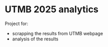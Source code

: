 # UTMB 2025 analytics
Project for:
- scrapping the results from UTMB webpage
- analysis of the results
